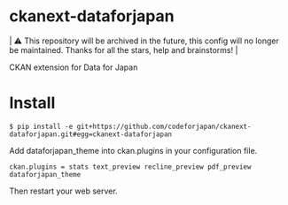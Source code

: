ckanext-dataforjapan
====================
| ⚠️ This repository will be archived in the future, this config will no longer be maintained. Thanks for all the stars, help and brainstorms! |

CKAN extension for Data for Japan

# Install

```
$ pip install -e git+https://github.com/codeforjapan/ckanext-dataforjapan.git#egg=ckanext-dataforjapan
```
Add dataforjapan_theme into ckan.plugins in your configuration file.

```
ckan.plugins = stats text_preview recline_preview pdf_preview dataforjapan_theme
```

Then restart your web server.
